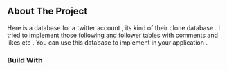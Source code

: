 ## About The Project

Here is a database for a twitter account , its kind of their clone database . I tried to implement those following and follower tables with comments and likes etc . You can use this database to implement in your application .

### Build With
